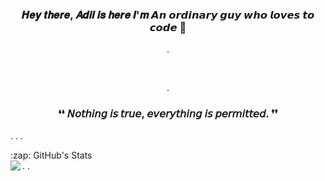 ### <p align='center'>𝑯𝒆𝒚 𝒕𝒉𝒆𝒓𝒆, 𝑨𝒅𝒊𝒍 𝒊𝒔 𝒉𝒆𝒓𝒆 𝑰'𝒎  𝘼𝙣 𝙤𝙧𝙙𝙞𝙣𝙖𝙧𝙮 𝙜𝙪𝙮 𝙬𝙝𝙤 𝙡𝙤𝙫𝙚𝙨 𝙩𝙤 𝙘𝙤𝙙𝙚 🖤<p/>
<p align='center'>.</p><br>
<p align = 'center'>.</p>


  ### <p align="center"> ❛❛ 𝘕𝘰𝘵𝘩𝘪𝘯𝘨 𝘪𝘴 𝘵𝘳𝘶𝘦, 𝘦𝘷𝘦𝘳𝘺𝘵𝘩𝘪𝘯𝘨 𝘪𝘴 𝘱𝘦𝘳𝘮𝘪𝘵𝘵𝘦𝘥. ❜❜</p>
.
.
.


  <detail>
  <summary>:zap: GitHub's Stats</summary>
  .
  .
  
  <img align= 'left' src="https://github-readme-stats-pi-sandy.vercel.app/api?username=iamxadil&showicons=true&hide_border=true"/>
  
  
  </detail>
  
